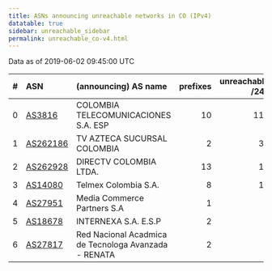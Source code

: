 ```yaml
---
title: ASNs announcing unreachable networks in CO (IPv4)
datatable: true
sidebar: unreachable_sidebar
permalink: unreachable_co-v4.html
---
```


Data as of 2019-06-02 09:45:00 UTC


<div class="datatable-begin"></div>

|   # | ASN                                      | (announcing) AS name                                 |   prefixes |   unreachable /24s |
|----:|:-----------------------------------------|:-----------------------------------------------------|-----------:|-------------------:|
|   0 | [AS3816](unreachable_AS3816-v4.html)     | COLOMBIA TELECOMUNICACIONES S.A. ESP                 |         10 |                119 |
|   1 | [AS262186](unreachable_AS262186-v4.html) | TV AZTECA SUCURSAL COLOMBIA                          |          2 |                 32 |
|   2 | [AS262928](unreachable_AS262928-v4.html) | DIRECTV COLOMBIA LTDA.                               |         13 |                 16 |
|   3 | [AS14080](unreachable_AS14080-v4.html)   | Telmex Colombia S.A.                                 |          8 |                 12 |
|   4 | [AS27951](unreachable_AS27951-v4.html)   | Media Commerce Partners S.A                          |          1 |                  4 |
|   5 | [AS18678](unreachable_AS18678-v4.html)   | INTERNEXA S.A. E.S.P                                 |          2 |                  2 |
|   6 | [AS27817](unreachable_AS27817-v4.html)   | Red Nacional Acadmica de Tecnologa Avanzada - RENATA |          2 |                  2 |

<div class="datatable-end"></div>